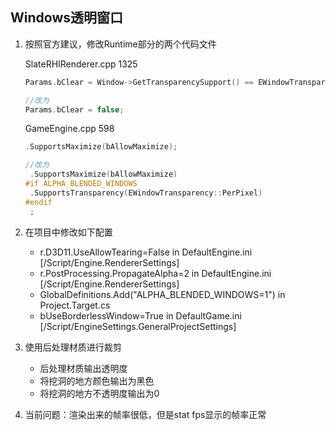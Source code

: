 ## Windows透明窗口

1. 按照官方建议，修改Runtime部分的两个代码文件

   SlateRHIRenderer.cpp 1325

   ```c++
   Params.bClear = Window->GetTransparencySupport() == EWindowTransparency::PerPixel;
   
   //改为
   Params.bClear = false;
   ```

   GameEngine.cpp 598

   ```c++
   .SupportsMaximize(bAllowMaximize);
   
   //改为
   	.SupportsMaximize(bAllowMaximize)
   #if ALPHA_BLENDED_WINDOWS
   	.SupportsTransparency(EWindowTransparency::PerPixel)
   #endif
   	;
   ```

2. 在项目中修改如下配置
   - r.D3D11.UseAllowTearing=False in DefaultEngine.ini [/Script/Engine.RendererSettings]
   - r.PostProcessing.PropagateAlpha=2 in DefaultEngine.ini [/Script/Engine.RendererSettings]
   - GlobalDefinitions.Add("ALPHA_BLENDED_WINDOWS=1") in Project.Target.cs
   - bUseBorderlessWindow=True in DefaultGame.ini [/Script/EngineSettings.GeneralProjectSettings]
3. 使用后处理材质进行裁剪
   - 后处理材质输出透明度
   - 将挖洞的地方颜色输出为黑色
   - 将挖洞的地方不透明度输出为0

4. 当前问题：渲染出来的帧率很低，但是stat fps显示的帧率正常